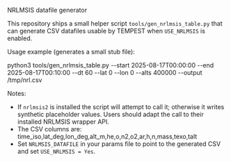 NRLMSIS datafile generator

This repository ships a small helper script `tools/gen_nrlmsis_table.py` that
can generate CSV datafiles usable by TEMPEST when `USE_NRLMSIS` is enabled.

Usage example (generates a small stub file):

python3 tools/gen_nrlmsis_table.py --start 2025-08-17T00:00:00 --end 2025-08-17T00:10:00 --dt 60 --lat 0 --lon 0 --alts 400000 --output /tmp/nrl.csv

Notes:
- If `nrlmsis2` is installed the script will attempt to call it; otherwise it
  writes synthetic placeholder values. Users should adapt the call to their
  installed NRLMSIS wrapper API.
- The CSV columns are: time_iso,lat_deg,lon_deg,alt_m,he,o,n2,o2,ar,h,n,mass,texo,talt
- Set `NRLMSIS_DATAFILE` in your params file to point to the generated CSV and
  set `USE_NRLMSIS = Yes`.
